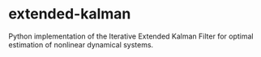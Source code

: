 # extended-kalman
Python implementation of the Iterative Extended Kalman Filter for optimal estimation of nonlinear dynamical systems.
